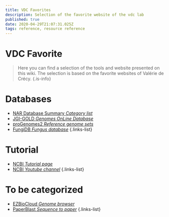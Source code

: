 ```yaml
---
title: VDC Favorites
description: Selection of the favorite website of the vdc lab
published: true
date: 2020-04-29T21:07:31.025Z
tags: reference, resource reference
---
```


# VDC Favorite

> Here you can find a selection of the tools and website presented on this wiki. The selection is based on the favorite websites of Valérie de Crécy.
{.is-info}

# Databases

- [NAR Database Summary *Category list*](https://vdclab-wiki.herokuapp.com/home/NAR-cat-list/)
- [JGI-GOLD *Genomes OnLine Database*](https://vdclab-wiki.herokuapp.com/JGI-GOLD/)
- [proGenomes2 *Reference genome sets*](https://vdclab-wiki.herokuapp.com/proGenomes2/)
- [FungiDB *Fungus database*](https://vdclab-wiki.herokuapp.com/databases/data-integration/FungiDB/)
{.links-list}

# Tutorial

- [NCBI *Tutorial page*](https://vdclab-wiki.herokuapp.com/NCBI-tutorials/)
- [NCBI *Youtube channel*](https://vdclab-wiki.herokuapp.com/NCBI-tutorials-youtube/)
{.links-list}

# To be categorized

- [EZBioCloud *Genome browser*](https://vdclab-wiki.herokuapp.com/EZBioCloud/)
- [PaperBlast *Sequence to paper*](https://vdclab-wiki.herokuapp.com/PaperBLAST/)
{.links-list}